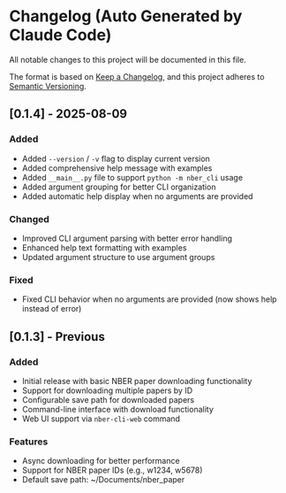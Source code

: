 # Changelog (Auto Generated by Claude Code)

All notable changes to this project will be documented in this file.

The format is based on [Keep a Changelog](https://keepachangelog.com/en/1.0.0/),
and this project adheres to [Semantic Versioning](https://semver.org/spec/v2.0.0.html).

## [0.1.4] - 2025-08-09

### Added
- Added `--version` / `-v` flag to display current version
- Added comprehensive help message with examples
- Added `__main__.py` file to support `python -m nber_cli` usage
- Added argument grouping for better CLI organization
- Added automatic help display when no arguments are provided

### Changed
- Improved CLI argument parsing with better error handling
- Enhanced help text formatting with examples
- Updated argument structure to use argument groups

### Fixed
- Fixed CLI behavior when no arguments are provided (now shows help instead of error)

## [0.1.3] - Previous

### Added
- Initial release with basic NBER paper downloading functionality
- Support for downloading multiple papers by ID
- Configurable save path for downloaded papers
- Command-line interface with download functionality
- Web UI support via `nber-cli-web` command

### Features
- Async downloading for better performance
- Support for NBER paper IDs (e.g., w1234, w5678)
- Default save path: ~/Documents/nber_paper